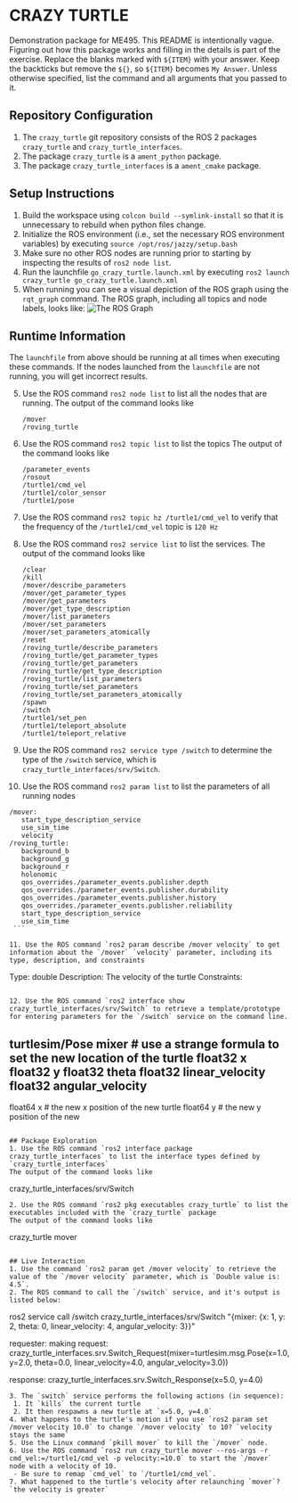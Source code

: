 # CRAZY TURTLE
Demonstration package for ME495.
This README is intentionally vague.
Figuring out how this package works and filling in the details is part of the
exercise. Replace the blanks marked with `${ITEM}` with your answer.
Keep the backticks but remove the `${}`, so `${ITEM}` becomes `My Answer`.
Unless otherwise specified, list the command and all arguments that you passed to it.

## Repository Configuration
1. The `crazy_turtle` git repository consists of the ROS 2 packages `crazy_turtle` and `crazy_turtle_interfaces`.
2. The package `crazy_turtle` is a `ament_python` package.
2. The package `crazy_turtle_interfaces` is a `ament_cmake` package.


## Setup Instructions
1. Build the workspace using `colcon build --symlink-install` so that it is unnecessary to rebuild when python files change.
2. Initialize the ROS environment (i.e., set the necessary ROS environment variables) by executing `source /opt/ros/jazzy/setup.bash`
3. Make sure no other ROS nodes are running prior to starting by inspecting the results of `ros2 node list`.
3. Run the launchfile `go_crazy_turtle.launch.xml` by executing `ros2 launch crazy_turtle go_crazy_turtle.launch.xml`
4. When running you can see a visual depiction of the ROS graph using the `rqt_graph` command.
   The ROS graph, including all topics and node labels, looks like:
   ![The ROS Graph](~/fall24/me495/hw1/src/homework-1-lbos7/rosgraph.svg)

## Runtime Information
The `launchfile` from above should be running at all times when executing these commands.
If the nodes launched from the `launchfile` are not running, you will get incorrect results.

5. Use the ROS command `ros2 node list` to list all the nodes that are running.
   The output of the command looks like
   ```
   /mover
   /roving_turtle
   ```
6. Use the ROS command `ros2 topic list` to list the topics
   The output of the command looks like
   ```
   /parameter_events
   /rosout
   /turtle1/cmd_vel
   /turtle1/color_sensor
   /turtle1/pose
   ```

7. Use the ROS command `ros2 topic hz /turtle1/cmd_vel` to verify that the frequency of the `/turtle1/cmd_vel` topic is `120 Hz`

8. Use the ROS command `ros2 service list` to list the services.
   The output of the command looks like
   ```
   /clear
   /kill
   /mover/describe_parameters
   /mover/get_parameter_types
   /mover/get_parameters
   /mover/get_type_description
   /mover/list_parameters
   /mover/set_parameters
   /mover/set_parameters_atomically
   /reset
   /roving_turtle/describe_parameters
   /roving_turtle/get_parameter_types
   /roving_turtle/get_parameters
   /roving_turtle/get_type_description
   /roving_turtle/list_parameters
   /roving_turtle/set_parameters
   /roving_turtle/set_parameters_atomically
   /spawn
   /switch
   /turtle1/set_pen
   /turtle1/teleport_absolute
   /turtle1/teleport_relative
   ```

9. Use the ROS command `ros2 service type /switch` to determine the type of the `/switch` service, which is `crazy_turtle_interfaces/srv/Switch`.

10. Use the ROS command `ros2 param list` to list the parameters of all running nodes
   ```
   /mover:
      start_type_description_service
      use_sim_time
      velocity
   /roving_turtle:
      background_b
      background_g
      background_r
      holonomic
      qos_overrides./parameter_events.publisher.depth
      qos_overrides./parameter_events.publisher.durability
      qos_overrides./parameter_events.publisher.history
      qos_overrides./parameter_events.publisher.reliability
      start_type_description_service
      use_sim_time
    ```

11. Use the ROS command `ros2 param describe /mover velocity` to get information about the `/mover` `velocity` parameter, including its type, description, and constraints
   ```
   Type: double
   Description: The velocity of the turtle
   Constraints:
   ```

12. Use the ROS command `ros2 interface show crazy_turtle_interfaces/srv/Switch` to retrieve a template/prototype for entering parameters for the `/switch` service on the command line.
   ```
   turtlesim/Pose mixer # use a strange formula to set the new location of the turtle
      float32 x
      float32 y
      float32 theta
      float32 linear_velocity
      float32 angular_velocity
   ---
   float64 x # the new x position of the new turtle
   float64 y # the new y position of the new
   ```

## Package Exploration
1. Use the ROS command `ros2 interface package crazy_turtle_interfaces` to list the interface types defined by `crazy_turtle_interfaces`
   The output of the command looks like
   ```
   crazy_turtle_interfaces/srv/Switch
   ```
2. Use the ROS command `ros2 pkg executables crazy_turtle` to list the executables included with the `crazy_turtle` package
   The output of the command looks like
   ```
   crazy_turtle mover
   ```

## Live Interaction
1. Use the command `ros2 param get /mover velocity` to retrieve the value of the `/mover velocity` parameter, which is `Double value is: 4.5`.
2. The ROS command to call the `/switch` service, and it's output is listed below:
   ```
   ros2 service call /switch crazy_turtle_interfaces/srv/Switch "{mixer: {x: 1, y: 2, theta: 0, linear_velocity: 4, angular_velocity: 3}}"

   requester: making request: crazy_turtle_interfaces.srv.Switch_Request(mixer=turtlesim.msg.Pose(x=1.0, y=2.0, theta=0.0, linear_velocity=4.0, angular_velocity=3.0))

   response:
   crazy_turtle_interfaces.srv.Switch_Response(x=5.0, y=4.0)
   ```
3. The `switch` service performs the following actions (in sequence):
    1. It `kills` the current turtle
    2. It then respawns a new turtle at `x=5.0, y=4.0`
4. What happens to the turtle's motion if you use `ros2 param set /mover velocity 10.0` to change `/mover velocity` to 10? `velocity stays the same`
5. Use the Linux command `pkill mover` to kill the `/mover` node.
6. Use the ROS command `ros2 run crazy_turtle mover --ros-args -r cmd_vel:=/turtle1/cmd_vel -p velocity:=10.0` to start the `/mover` node with a velocity of 10. 
    - Be sure to remap `cmd_vel` to `/turtle1/cmd_vel`.
7. What happened to the turtle's velocity after relaunching `mover`? `the velocity is greater`
